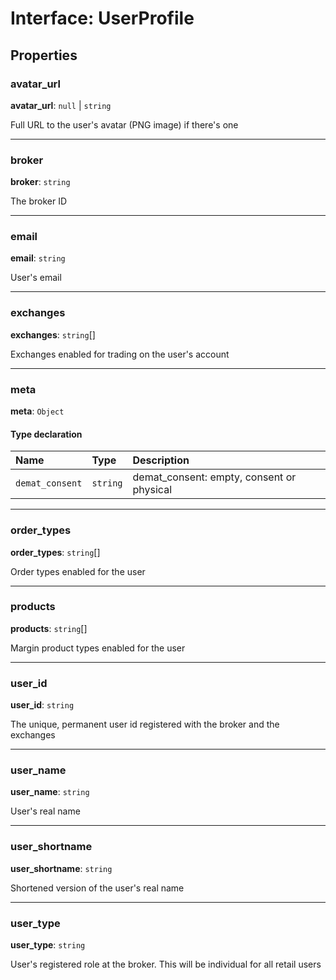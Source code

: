 # Interface: UserProfile

## Properties

### avatar\_url

 **avatar\_url**: ``null`` \| `string`

Full URL to the user's avatar (PNG image) if there's one

___

### broker

 **broker**: `string`

The broker ID

___

### email

 **email**: `string`

User's email

___

### exchanges

 **exchanges**: `string`[]

Exchanges enabled for trading on the user's account

___

### meta

 **meta**: `Object`

#### Type declaration

| Name | Type | Description |
| :------ | :------ | :------ |
| `demat_consent` | `string` | demat_consent: empty, consent or physical |

___

### order\_types

 **order\_types**: `string`[]

Order types enabled for the user

___

### products

 **products**: `string`[]

Margin product types enabled for the user

___

### user\_id

 **user\_id**: `string`

The unique, permanent user id registered with the broker and the exchanges

___

### user\_name

 **user\_name**: `string`

User's real name

___

### user\_shortname

 **user\_shortname**: `string`

Shortened version of the user's real name

___

### user\_type

 **user\_type**: `string`

User's registered role at the broker. This will be individual for all retail users
